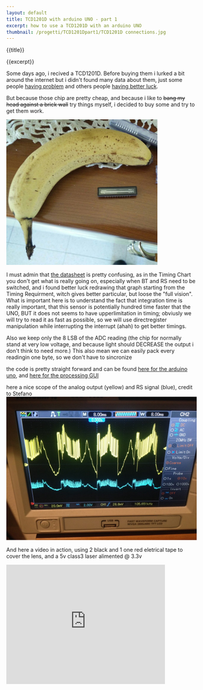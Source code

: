 ```yaml
---
layout: default
title: TCD1201D with arduino UNO - part 1
excerpt: how to use a TCD1201D with an arduino UNO
thumbnail: /progetti/TCD1201Dpart1/TCD1201D connections.jpg
---
```


{{title}}

{{excerpt}}

Some days ago, i recived a TCD1201D. 
Before buying them i lurked a bit around the internet but i didn't found many data about them, just some people [having problem](http://forum.arduino.cc/index.php?topic=138585.0) and others people [having better luck](http://www.eevblog.com/forum/projects/linear-ccd/).

But because those chip are pretty cheap, and because i like to ~~bang my head against a brick wall~~ try things myself, i decided to buy some and try to get them work.

![Banana for scale](/progetti/TCD1201Dpart1/banana_for_scale.jpg "Banana for scale")

I must admin that [the datasheet](http://www.stellarnet.us/public/download/TCD1201D.pdf) is pretty confusing, as in the Timing Chart you don't get what is really going on, especially when BT and RS need to be switched, and i found better luck redrawing that graph starting from the Timing Requirment, witch gives better particular, but loose the "full vision".
What is important here is to understand the fact that integration time is really important, that this sensor is potentially hundred time faster that the UNO, BUT it does not seems to have upperlimitation in timing;
obviusly we will try to read it as fast as possible, so we will use directregister manipulation while interrupting the interrupt (ahah) to get better timings.

Also we keep only the 8 LSB of the ADC reading (the chip for normally stand at very low voltage, and because light should DECREASE the output i don't think to need more.)
This also mean we can easily pack every readingin one byte, so we don't have to sincronize 

the code is pretty straight forward and can be found [here for the arduino uno](https://github.com/MauroMombelli/ArduinoRepo/tree/master/test2TCD1201D), and [here for the processing GUI](https://github.com/MauroMombelli/ProcessingRepo/tree/master/readTCD)

here a nice scope of the analog output (yellow) and RS signal (blue), credit to Stefano
![scope view](/progetti/TCD1201Dpart1/scope1.jpg "scope view")

And here a video in action, using 2 black and 1 one red eletrical tape to cover the lens, and a 5v class3 laser alimented @ 3.3v

<iframe width="420" height="315" src="https://www.youtube.com/embed/5P75ul0Jt4E?rel=0" frameborder="0" allowfullscreen></iframe>